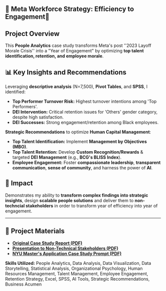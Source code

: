 ## 🚀 Meta Workforce Strategy: Efficiency to Engagement🚀

## Project Overview

This **People Analytics** case study transforms Meta's post ''2023 Layoff Morale Crisis'' into a "Year of Engagement" by optimizing **top talent identification, retention, and employee morale**.

## 📊 Key Insights and Recommendations

Leveraging **descriptive analysis** (N=7,500), **Pivot Tables**, and **SPSS**, I identified:

* **Top Performer Turnover Risk:** Highest turnover intentions among 'Top Performers'.
* **DEI Intervention:** Critical retention issues for 'Others' gender category, despite high satisfaction.
* **DEI Successes:** Strong engagement/retention among Black employees.

**Strategic Recommendations** to optimize **Human Capital Management**:

* **Top Talent Identification:** Implement **Management by Objectives (MBO)**.
* **Top Talent Retention:** Develop **Custom Recognition/Rewards** & targeted **DEI Management** (e.g., **BCG's BLISS Index**).
* **Employee Engagement:** Foster **compassionate leadership**, **transparent communication**, **sense of community**, and harness the power of **AI**.

## 🌟 Impact

Demonstrates my ability to **transform complex findings into strategic insights**, design **scalable people solutions** and deliver them to **non-techncial stakeholders** in order to transform year of efficiency into year of engagement.

---

## 🔗 Project Materials

* **[Original Case Study Report (PDF)](Meta%20Workforce%20Strategy%20Analysis.pdf)**
* **[Presentation to Non-Technical Stakeholders (PDF)](Meta%20Workforce%20Strategy%20Analysis_Prashasti%20Tripathi%20.pdf)**
* **[NYU Master's Application Case Study Prompt (PDF)](Meta%20Business%20Case%202024.docx.pdf)**


**Skills Utilized:** People Analytics, Data Analysis, Data Visualization, Data Storytelling, Statistical Analysis, Organizational Psychology, Human Resources Management, Talent Management, Employee Engagement, Retention Strategy, Excel, SPSS, AI Tools, Strategic Recommendations, Business Acumen
